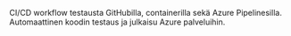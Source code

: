 CI/CD workflow testausta GitHubilla, containerilla sekä Azure Pipelinesilla. Automaattinen koodin testaus ja julkaisu Azure palveluihin.
